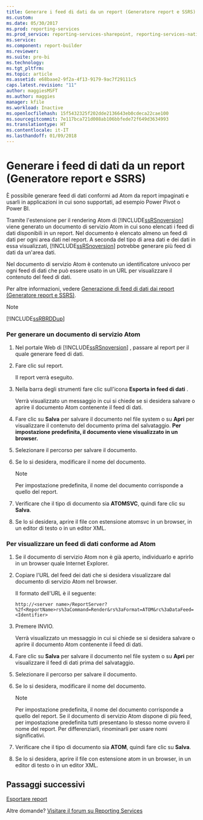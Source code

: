```yaml
---
title: Generare i feed di dati da un report (Generatore report e SSRS) | Microsoft Docs
ms.custom: 
ms.date: 05/30/2017
ms.prod: reporting-services
ms.prod_service: reporting-services-sharepoint, reporting-services-native
ms.service: 
ms.component: report-builder
ms.reviewer: 
ms.suite: pro-bi
ms.technology: 
ms.tgt_pltfrm: 
ms.topic: article
ms.assetid: e68baae2-9f2a-4f13-9179-9ac7f29111c5
caps.latest.revision: "11"
author: maggiesMSFT
ms.author: maggies
manager: kfile
ms.workload: Inactive
ms.openlocfilehash: 15f5432325f202dde2136643eb0cdeca22cae100
ms.sourcegitcommit: 7e117bca721d008ab106bbfede72f649d3634993
ms.translationtype: HT
ms.contentlocale: it-IT
ms.lasthandoff: 01/09/2018
---
```

# <a name="generate-data-feeds-from-a-report-report-builder-and-ssrs"></a>Generare i feed di dati da un report (Generatore report e SSRS)

È possibile generare feed di dati conformi ad Atom da report impaginati e usarli in applicazioni in cui sono supportati, ad esempio Power Pivot o Power BI.  
  
 Tramite l'estensione per il rendering Atom di [!INCLUDE[ssRSnoversion](../../includes/ssrsnoversion-md.md)] viene generato un documento di servizio Atom in cui sono elencati i feed di dati disponibili in un report. Nel documento è elencato almeno un feed di dati per ogni area dati nel report. A seconda del tipo di area dati e dei dati in essa visualizzati, [!INCLUDE[ssRSnoversion](../../includes/ssrsnoversion-md.md)] potrebbe generare più feed di dati da un'area dati.  
  
 Nel documento di servizio Atom è contenuto un identificatore univoco per ogni feed di dati che può essere usato in un URL per visualizzare il contenuto del feed di dati.  
  
 Per altre informazioni, vedere [Generazione di feed di dati dai report &#40;Generatore report e SSRS&#41;](../../reporting-services/report-builder/generating-data-feeds-from-reports-report-builder-and-ssrs.md).  
  
> [!NOTE]  
>  [!INCLUDE[ssRBRDDup](../../includes/ssrbrddup-md.md)]  
  
### <a name="to-generate-an-atom-service-document"></a>Per generare un documento di servizio Atom  
  
1.  Nel portale Web di [!INCLUDE[ssRSnoversion](../../includes/ssrsnoversion-md.md)] , passare al report per il quale generare feed di dati.  
  
2.  Fare clic sul report.  
  
     Il report verrà eseguito.  
  
3.  Nella barra degli strumenti fare clic sull'icona **Esporta in feed di dati** .  
  
     Verrà visualizzato un messaggio in cui si chiede se si desidera salvare o aprire il documento Atom contenente il feed di dati.  
  
4.  Fare clic su **Salva** per salvare il documento nel file system o su **Apri** per visualizzare il contenuto del documento prima del salvataggio. **Per impostazione predefinita, il documento viene visualizzato in un browser.**  
  
5.  Selezionare il percorso per salvare il documento.  
  
6.  Se lo si desidera, modificare il nome del documento.  
  
    > [!NOTE]  
    >  Per impostazione predefinita, il nome del documento corrisponde a quello del report.  
  
7.  Verificare che il tipo di documento sia **ATOMSVC**, quindi fare clic su **Salva**.  
  
8.  Se lo si desidera, aprire il file con estensione atomsvc in un browser, in un editor di testo o in un editor XML.  
  
### <a name="to-view-an-atom-compliant-data-feed"></a>Per visualizzare un feed di dati conforme ad Atom  
  
1.  Se il documento di servizio Atom non è già aperto, individuarlo e aprirlo in un browser quale Internet Explorer.  
  
2.  Copiare l'URL del feed dei dati che si desidera visualizzare dal documento di servizio Atom nel browser.  
  
     Il formato dell'URL è il seguente:  
  
     `http://<server name>/ReportServer?%2f<ReportName>rs%3aCommand=Render&rs%3aFormat=ATOM&rc%3aDataFeed=<Identifier>`  
  
3.  Premere INVIO.  
  
     Verrà visualizzato un messaggio in cui si chiede se si desidera salvare o aprire il documento Atom contenente il feed di dati.  
  
4.  Fare clic su **Salva** per salvare il documento nel file system o su **Apri** per visualizzare il feed di dati prima del salvataggio.  
  
5.  Selezionare il percorso per salvare il documento.  
  
6.  Se lo si desidera, modificare il nome del documento.  
  
    > [!NOTE]  
    >  Per impostazione predefinita, il nome del documento corrisponde a quello del report. Se il documento di servizio Atom dispone di più feed, per impostazione predefinita tutti presentano lo stesso nome ovvero il nome del report. Per differenziarli, rinominarli per usare nomi significativi.  
  
7.  Verificare che il tipo di documento sia **ATOM**, quindi fare clic su **Salva**.  
  
8.  Se lo si desidera, aprire il file con estensione atom in un browser, in un editor di testo o in un editor XML.  

## <a name="next-steps"></a>Passaggi successivi

[Esportare report](../../reporting-services/report-builder/export-reports-report-builder-and-ssrs.md)  

Altre domande? [Visitare il forum su Reporting Services](http://go.microsoft.com/fwlink/?LinkId=620231)
